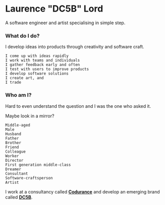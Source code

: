 # Laurence "DC5B" Lord

A software engineer and artist specialising in simple step. 

### What do I do?

I develop ideas into products through creativity and software craft.

```
I come up with ideas rapidly
I work with teams and individuals
I gather feedback early and often
I test with users to improve products
I develop software solutions
I create art, and 
I trade
```

### Who am I?

Hard to even understand the question and I was the one who asked it.

Maybe look in a mirror?

```
Middle-aged
Male
Husband
Father
Brother
Friend
Colleague
Worker
Director
First generation middle-class
Dreamer
Consultant
Software-craftsperson
Artist
```

I work at a consultancy called [**Codurance**](https://www.codurance.com/) and develop an emerging brand called [**DC5B**](https://www.dc5b.com/).
